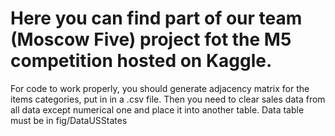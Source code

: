 # Here you can find part of our team (Moscow Five) project fot the M5 competition hosted on Kaggle.

For code to work properly, you should generate adjacency matrix for the items categories, put in in a .csv file. Then you need to clear sales data from all data except numerical one and place it into another table. Data table must be in fig/DataUSStates
